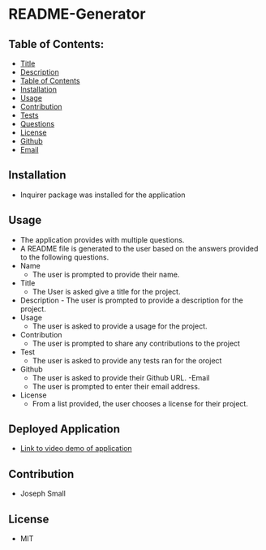 # README-Generator
## Table of Contents:
* [Title](#README-Generaot)
* [Description](#Description)
* [Table of Contents](#TableofContents)
* [Installation](#Installation)
* [Usage](#Usage)
* [Contribution](#Contribution)
* [Tests](#Tests)
* [Questions](#Questions)
* [License](#License)
* [Github](#Github)
* [Email](#Email)

## Installation 
- Inquirer package was installed for the application

## Usage
  - The application provides with multiple questions.
  - A README file is generated to the user based on the answers provided to the following questions.
  - Name 
    - The user is prompted to provide their name. 
  - Title
     - The User is asked give a title for the project.
  -  Description
    - The user is prompted to provide a description for the project.
  - Usage
    - The user is asked to provide a usage for the project.
  - Contribution
    - The user is prompted to share any contributions to the project
  - Test
    - The user is asked to provide any tests ran for the oroject
  - Github
    - The user is asked to provide their Github URL.
   -Email
    - The user is prompted to enter their email address.
  - License
    - From a list provided, the user chooses a license for their project.
## Deployed Application
  - [Link to video demo of application](https://drive.google.com/file/d/1dASEqOVEhMkXJmUxVOOoYUx33lfVEGMJ/view)
## Contribution 
  - Joseph Small
## License 
  - MIT

